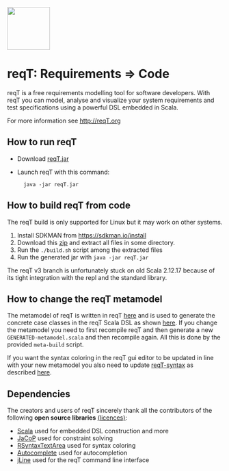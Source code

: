 <img src="http://reqt.org/reqT.jpg" width="100"> 

reqT: Requirements => Code
==========================
reqT is a free requirements modelling tool for software developers. With reqT you can model, analyse and visualize your system requirements and test specifications using a powerful DSL embedded in Scala.

For more information see http://reqT.org 

How to run reqT
---------------
* Download [reqT.jar](http://reqT.org/reqT.jar) 

* Launch reqT with this command: 
    
        java -jar reqT.jar

 
How to build reqT from code
---------------------------

The reqT build is only supported for Linux but it may work on other systems.

1. Install SDKMAN from https://sdkman.io/install
2. Download this [zip](https://github.com/reqT/reqT/archive/3.1.x.zip) and extract all files in some directory.
3. Run the `./build.sh` script among the extracted files
4. Run the generated jar with `java -jar reqT.jar`

The reqT v3 branch is unfortunately stuck on old Scala 2.12.17 because of its tight integration with the repl and the standard library.

How to change the reqT metamodel
--------------------------------

The metamodel of reqT is written in reqT [here](https://github.com/reqT/reqT/blob/3.0.x/src/reqT/meta.scala) and is used to generate the concrete case classes in the reqT Scala DSL as shown [here](https://github.com/reqT/reqT/blob/3.0.x/src/reqT/GENERATED-metamodel.scala). If you change the metamodel you need to first recompile reqT and then generate a new `GENERATED-metamodel.scala` and then recompile again. All this is done by the provided `meta-build` script. 

If you want the syntax coloring in the reqT gui editor to be updated in line with your new metamodel you also need to update [reqT-syntax](https://github.com/reqT/reqT-syntax) as described [here](https://github.com/reqT/reqT-syntax/blob/master/README.md).   

Dependencies 
-------------

The creators and users of reqT sincerely thank all the contributors of the following **open source libraries** [(licences)](https://github.com/reqT/reqT/tree/3.0.x/licences):
* [Scala](http://www.scala-lang.org/) used for embedded DSL construction and more
* [JaCoP](http://sourceforge.net/projects/jacop-solver/) used for constraint solving
* [RSyntaxTextArea](http://fifesoft.com/rsyntaxtextarea/) used for syntax coloring
* [Autocomplete](http://fifesoft.com/autocomplete/) used for autocompletion
* [jLine](https://github.com/jline/jline2) used for the reqT command line interface

